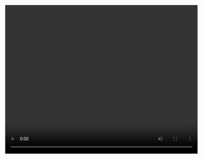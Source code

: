 <video width="620" height="480" controls>
  <source src="../LiderAhenkKurulum.mp4" type="video/mp4">
Your browser does not support the video tag.
</video>
